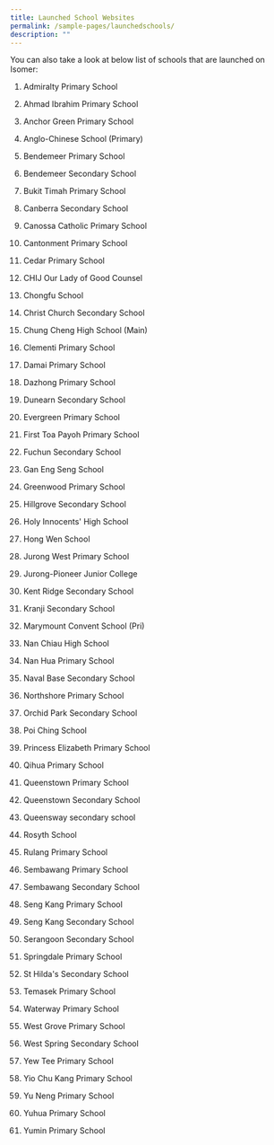 ```yaml
---
title: Launched School Websites
permalink: /sample-pages/launchedschools/
description: ""
---
```



You can also take a look at below list of schools that are launched on Isomer:



1.  Admiralty Primary School
    
2.  Ahmad Ibrahim Primary School
    
3.  Anchor Green Primary School
    
4.  Anglo-Chinese School (Primary)
    
5.  Bendemeer Primary School
    
6.  Bendemeer Secondary School
    
7.  Bukit Timah Primary School
    
8.  Canberra Secondary School
    
9.  Canossa Catholic Primary School
    
10.  Cantonment Primary School
    
11.  Cedar Primary School
    
12.  CHIJ Our Lady of Good Counsel
    
13.  Chongfu School
    
14.  Christ Church Secondary School
    
15.  Chung Cheng High School (Main)
    
16.  Clementi Primary School
    
17.  Damai Primary School
    
18.  Dazhong Primary School
    
19.  Dunearn Secondary School
    
20.  Evergreen Primary School
    
21.  First Toa Payoh Primary School
    
22.  Fuchun Secondary School
    
23.  Gan Eng Seng School
    
24.  Greenwood Primary School
    
25.  Hillgrove Secondary School
    
26.  Holy Innocents' High School
    
27.  Hong Wen School
    
28.  Jurong West Primary School
    
29.  Jurong-Pioneer Junior College
    
30.  Kent Ridge Secondary School
    
31.  Kranji Secondary School
    
32.  Marymount Convent School (Pri)
    
33.  Nan Chiau High School
    
34.  Nan Hua Primary School
    
35.  Naval Base Secondary School
    
36.  Northshore Primary School
    
37.  Orchid Park Secondary School
    
38.  Poi Ching School
    
39.  Princess Elizabeth Primary School
    
40.  Qihua Primary School
    
41.  Queenstown Primary School
    
42.  Queenstown Secondary School
    
43.  Queensway secondary school
    
44.  Rosyth School
    
45.  Rulang Primary School
    
46.  Sembawang Primary School
    
47.  Sembawang Secondary School
    
48.  Seng Kang Primary School
    
49.  Seng Kang Secondary School
    
50.  Serangoon Secondary School
    
51.  Springdale Primary School
    
52.  St Hilda's Secondary School
    
53.  Temasek Primary School
    
54.  Waterway Primary School
    
55.  West Grove Primary School
    
56.  West Spring Secondary School
    
57.  Yew Tee Primary School
    
58.  Yio Chu Kang Primary School
    
59.  Yu Neng Primary School
    
60.  Yuhua Primary School
    
61.  Yumin Primary School
